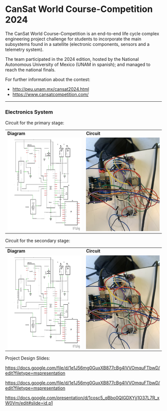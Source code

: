 # CanSat World Course-Competition 2024

The CanSat World Course-Competition is an end-to-end life cycle complex engineering project challenge for students to incorporate the main subsystems found in a satellite (electronic components, sensors and a telemetry system).

The team participated in the 2024 edition, hosted by the National Autonomous University of Mexico (UNAM in spanish); and managed to reach the national finals.

For further information about the contest:
* http://peu.unam.mx/cansat2024.html
* https://www.cansatcompetition.com/

----
### Electronics System

Circuit for the primary stage:

<div align="center">
    <table>
        <tr>
            <td><b>Diagram</b></td>
            <td><b>Circuit</b></td>
        </tr>
        <tr>
            <td>
                <a href="https://github.com/MateoMinghi/Photonics/blob/main/img/secondary_diagram.png">
                    <img src="https://github.com/MateoMinghi/Photonics/blob/main/img/secondary_diagram.png" width="300" height="300">
                </img></a>
            </td>
            <td>
                <a href="https://github.com/MateoMinghi/Photonics/blob/main/img/secnodary_circuit.jpeg">
                    <img src="https://github.com/MateoMinghi/Photonics/blob/main/img/secnodary_circuit.jpeg" width="300" height="300">
                </img></a>
            </td>
        </tr>
    </table>
</div>


Circuit for the secondary stage:

<div align="center">
    <table>
        <tr>
            <td><b>Diagram</b></td>
            <td><b>Circuit</b></td>
        </tr>
        <tr>
            <td>
                <a href="https://github.com/MateoMinghi/Photonics/blob/main/img/secondary_diagram.png">
                    <img src="https://github.com/MateoMinghi/Photonics/blob/main/img/secondary_diagram.png" width="300" height="300">
                </img></a>
            </td>
            <td>
                <a href="https://github.com/MateoMinghi/Photonics/blob/main/img/secnodary_circuit.jpeg">
                    <img src="https://github.com/MateoMinghi/Photonics/blob/main/img/secnodary_circuit.jpeg" width="300" height="300">
                </img></a>
            </td>
        </tr>
    </table>
</div>



Project Design Slides:

https://docs.google.com/file/d/1e1J56mg0GuxXB877cBg4IVVOmquFTbwD/edit?filetype=mspresentation

https://docs.google.com/file/d/1e1J56mg0GuxXB877cBg4IVVOmquFTbwD/edit?filetype=mspresentation

https://docs.google.com/presentation/d/1cosc5_qBbo0QIGDXYjj1O37L7R_xW0Vm/edit#slide=id.p1
 
